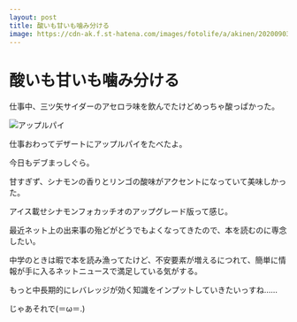 ```yaml
---
layout: post
title: 酸いも甘いも噛み分ける
image: https://cdn-ak.f.st-hatena.com/images/fotolife/a/akinen/20200903/20200903191508.jpg
---
```


# 酸いも甘いも噛み分ける

仕事中、三ツ矢サイダーのアセロラ味を飲んでたけどめっちゃ酸っぱかった。

<img src="https://cdn-ak.f.st-hatena.com/images/fotolife/a/akinen/20200903/20200903191508.jpg" alt="アップルパイ">

仕事おわってデザートにアップルパイをたべたよ。

今日もデブまっしぐら。

甘すぎず、シナモンの香りとリンゴの酸味がアクセントになっていて美味しかった。

アイス載せシナモンフォカッチオのアップグレード版って感じ。

最近ネット上の出来事の殆どがどうでもよくなってきたので、本を読むのに専念したい。

中学のときは暇で本を読み漁ってたけど、不安要素が増えるにつれて、簡単に情報が手に入るネットニュースで満足している気がする。

もっと中長期的にレバレッジが効く知識をインプットしていきたいっすね……




じゃあそれで(＝ω＝.)